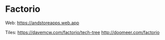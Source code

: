 # Factorio
Web:
https://andstoreapps.web.app

Tiles:
https://davemcw.com/factorio/tech-tree
http://doomeer.com/factorio